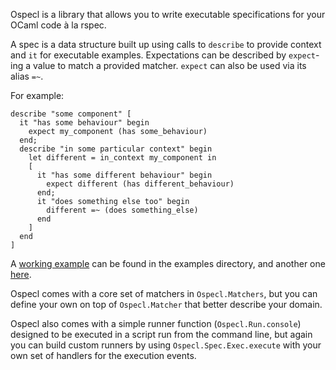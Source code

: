 Ospecl is a library that allows you to write executable specifications for your OCaml code à la rspec.

A spec is a data structure built up using calls to `describe` to provide context and `it` for executable examples. Expectations can be described by `expect`-ing a value to match a provided matcher. `expect` can also be used via its alias `=~`.

For example:

    describe "some component" [
      it "has some behaviour" begin
        expect my_component (has some_behaviour)
      end;
      describe "in some particular context" begin
        let different = in_context my_component in
        [
          it "has some different behaviour" begin
            expect different (has different_behaviour)
          end;
          it "does something else too" begin
            different =~ (does something_else)
          end
        ]
      end
    ]

A [working example](https://github.com/rapha/Ospecl/blob/master/examples/account_spec.ml) can be found in the examples directory, and another one [here](https://gist.github.com/896752#file_spec.ml).

Ospecl comes with a core set of matchers in `Ospecl.Matchers`, but you can define your own on top of `Ospecl.Matcher` that better describe your domain.

Ospecl also comes with a simple runner function (`Ospecl.Run.console`) designed to be executed in a script run from the command line, but again you can build custom runners by using `Ospecl.Spec.Exec.execute` with your own set of handlers for the execution events.
